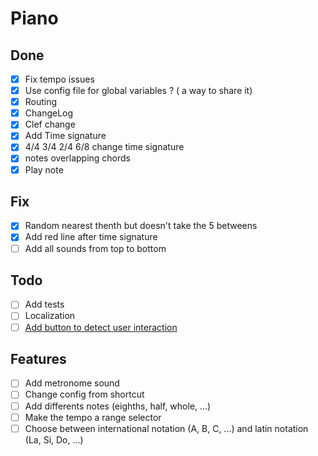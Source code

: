 # Piano

## Done
- [x] Fix tempo issues
- [x] Use config file for global variables ? ( a way to share it)
- [x] Routing
- [x] ChangeLog
- [x] Clef change
- [x] Add Time signature
- [x] 4/4 3/4 2/4 6/8 change time signature
- [x] notes overlapping chords
- [x] Play note

## Fix
- [x] Random nearest thenth but doesn't take the 5 betweens
- [x] Add red line after time signature
- [ ] Add all sounds from top to bottom

## Todo
- [ ] Add tests
- [ ] Localization
- [ ] [Add button to detect user interaction](https://developers.google.com/web/updates/2017/09/autoplay-policy-changes#webaudio)

## Features
- [ ] Add metronome sound
- [ ] Change config from shortcut
- [ ] Add differents notes (eighths, half, whole, ...)
- [ ] Make the tempo a range selector
- [ ] Choose between international notation (A, B, C, ...) and latin notation (La, Si, Do, ...)
